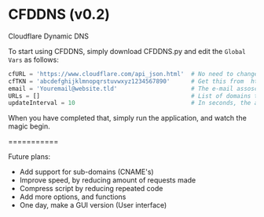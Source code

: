 # CFDDNS  (v0.2)
Cloudflare Dynamic DNS

To start using CFDDNS, simply download CFDDNS.py and edit the `Global Vars` as follows:

```Python
cfURL = 'https://www.cloudflare.com/api_json.html'  # No need to change this
cfTKN = 'abcdefghijklmnopqrstuvwxyz1234567890'      # Get this from  https://www.cloudflare.com/my-account.html
email = 'Youremail@website.tld'                     # The e-mail assosciated with your account, double check at https://www.cloudflare.com/my-account.html
URLs = []                                           # List of domains that should be included in the Dynamic updates, These should be connected to your account. In a future update, I will add an option to update all URL's at once
updateInterval = 10                                 # In seconds, the amount of time between each update, suggested to keep above 5
```

When you have completed that, simply run the application, and watch the magic begin.


===========

Future plans:
- Add support for sub-domains (CNAME's)
- Improve speed, by reducing amount of requests made
- Compress script by reducing repeated code
- Add more options, and functions
- One day, make a GUI version (User interface)
